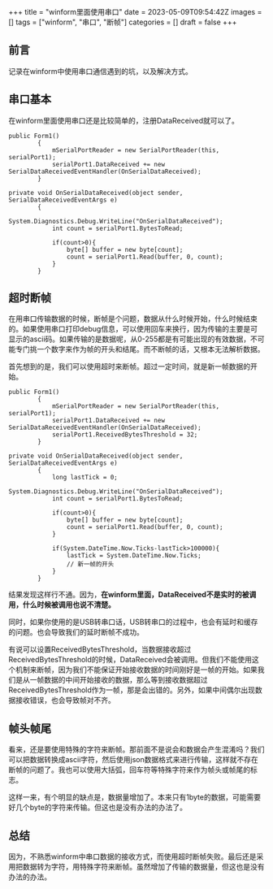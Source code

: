 +++
title = "winform里面使用串口"
date = 2023-05-09T09:54:42Z
images = []
tags = ["winform", "串口", "断帧"]
categories = []
draft = false
+++

## 前言

记录在winform中使用串口通信遇到的坑，以及解决方式。

## 串口基本

在winform里面使用串口还是比较简单的，注册DataReceived就可以了。

```
public Form1()
        {
            mSerialPortReader = new SerialPortReader(this, serialPort1);
            serialPort1.DataReceived += new SerialDataReceivedEventHandler(OnSerialDataReceived);
        }

private void OnSerialDataReceived(object sender, SerialDataReceivedEventArgs e)
        {
            System.Diagnostics.Debug.WriteLine("OnSerialDataReceived");
            int count = serialPort1.BytesToRead;
        
            if(count>0){
                byte[] buffer = new byte[count];
                count = serialPort1.Read(buffer, 0, count);
            }
        }
```

## 超时断帧

在用串口传输数据的时候，断帧是个问题，数据从什么时候开始，什么时候结束的。如果使用串口打印debug信息，可以使用回车来换行，因为传输的主要是可显示的ascii码。如果传输的是数据呢，从0-255都是有可能出现的有效数据，不可能专门挑一个数字来作为帧的开头和结尾。而不断帧的话，又根本无法解析数据。

首先想到的是，我们可以使用超时来断帧。超过一定时间，就是新一帧数据的开始。

```
public Form1()
        {
            mSerialPortReader = new SerialPortReader(this, serialPort1);
            serialPort1.DataReceived += new SerialDataReceivedEventHandler(OnSerialDataReceived);
            serialPort1.ReceivedBytesThreshold = 32;
        }

private void OnSerialDataReceived(object sender, SerialDataReceivedEventArgs e)
        {
            long lastTick = 0;
            System.Diagnostics.Debug.WriteLine("OnSerialDataReceived");
            int count = serialPort1.BytesToRead;
        
            if(count>0){
                byte[] buffer = new byte[count];
                count = serialPort1.Read(buffer, 0, count);
            }

            if(System.DateTime.Now.Ticks-lastTick>100000){
                lastTick = System.DateTime.Now.Ticks;
                // 新一帧的开头
            }
        }
```

结果发现这样行不通。因为，**在winform里面，DataReceived不是实时的被调用，什么时候被调用也说不清楚。**

同时，如果你使用的是USB转串口话，USB转串口的过程中，也会有延时和缓存的问题。也会导致我们的延时断帧不成功。

有说可以设置ReceivedBytesThreshold，当数据接收超过ReceivedBytesThreshold的时候，DataReceived会被调用。但我们不能使用这个机制来断帧，因为我们不能保证开始接收数据的时间刚好是一帧的开始。如果我们是从一帧数据的中间开始接收的数据，那么等到接收数据超过ReceivedBytesThreshold作为一帧，那是会出错的。另外，如果中间偶尔出现数据接收错误，也会导致帧对不齐。

## 帧头帧尾

看来，还是要使用特殊的字符来断帧。那前面不是说会和数据会产生混淆吗？我们可以把数据转换成ascii字符，然后使用json数据格式来进行传输，这样就不存在断帧的问题了。我也可以使用大括弧，回车符等特殊字符来作为帧头或帧尾的标志。

这样一来，有个明显的缺点是，数据量增加了。本来只有1byte的数据，可能需要好几个byte的字符来传输。但这也是没有办法的办法了。

## 总结

因为，不熟悉winform中串口数据的接收方式，而使用超时断帧失败。最后还是采用把数据转为字符，用特殊字符来断帧。虽然增加了传输的数据量，但这也是没有办法的办法。
